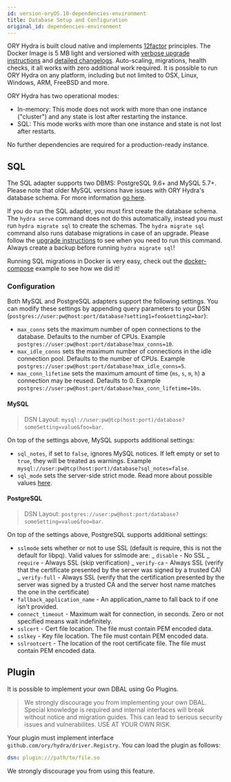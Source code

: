 ```yaml
---
id: version-oryOS.10-dependencies-environment
title: Database Setup and Configuration
original_id: dependencies-environment
---
```


ORY Hydra is built cloud native and implements [12factor](https://www.12factor.net/) principles. The Docker Image is 5 MB light
and versioned with [verbose upgrade instructions](https://github.com/ory/hydra/blob/master/UPGRADE.md)
and [detailed changelogs](https://github.com/ory/hydra/blob/master/CHANGELOG.md). Auto-scaling, migrations, health checks,
it all works with zero additional work required. It is possible to run ORY Hydra on any platform, including but not limited
to OSX, Linux, Windows, ARM, FreeBSD and more.

ORY Hydra has two operational modes:

- In-memory: This mode does not work with more than one instance ("cluster") and any state is lost after restarting the instance.
- SQL: This mode works with more than one instance and state is not lost after restarts.

No further dependencies are required for a production-ready instance.

## SQL

The SQL adapter supports two DBMS: PostgreSQL 9.6+ and MySQL 5.7+. Please note that
older MySQL versions have issues with ORY Hydra's database schema. For more information [go here](https://github.com/ory/hydra/issues/377).

If you do run the SQL adapter, you must first create the database schema. The `hydra serve` command does not do this
automatically, instead you must run `hydra migrate sql` to create the schemas. The `hydra migrate sql` command
also runs database migrations in case of an upgrade. Please follow the [upgrade instructions](https://github.com/ory/hydra/blob/master/UPGRADE.md)
to see when you need to run this command. Always create a backup before running `hydra migrate sql`!

Running SQL migrations in Docker is very easy, check out the [docker-compose](https://github.com/ory/hydra/blob/master/docker-compose.yml)
example to see how we did it!

### Configuration

Both MySQL and PostgreSQL adapters support the following settings. You can modify these settings by appending query parameters to your DSN (`postgres://user:pw@host:port/database?setting1=foo&setting2=bar`):

- `max_conns` sets the maximum number of open connections to the database. Defaults to the number of CPUs. Example `postgres://user:pw@host:port/database?max_conns=10`.
- `max_idle_conns` sets the maximum number of connections in the idle connection pool. Defaults to the number of CPUs. Example `postgres://user:pw@host:port/database?max_idle_conns=5`.
- `max_conn_lifetime` sets the maximum amount of time (`ms`, `s`, `m`, `h`) a connection may be reused. Defaults to 0. Example `postgres://user:pw@host:port/database?max_conn_lifetime=10s`.

#### MySQL

> DSN Layout: `mysql://user:pw@tcp(host:port)/database?someSetting=value&foo=bar`.

On top of the settings above, MySQL supports additional settings:

- `sql_notes`, if set to `false`, ignores MySQL notices. If left empty or set to `true`, they will be treated as warnings. Example `mysql://user:pw@tcp(host:port)/database?sql_notes=false`.
- `sql_mode` sets the server-side strict mode. Read more about possible values [here](https://dev.mysql.com/doc/refman/5.7/en/sql-mode.html).

#### PostgreSQL

> DSN Layout: `postgres://user:pw@host:port/database?someSetting=value&foo=bar`.

On top of the settings above, PostgreSQL supports additional settings:

- `sslmode` sets whether or not to use SSL (default is require, this is not the default for libpq). Valid values for sslmode are:
  _ `disable` - No SSL
  _ `require` - Always SSL (skip verification)
  _ `verify-ca` - Always SSL (verify that the certificate presented by the
  server was signed by a trusted CA)
  _ `verify-full` - Always SSL (verify that the certification presented by
  the server was signed by a trusted CA and the server host name
  matches the one in the certificate)
- `fallback_application_name` - An application_name to fall back to if one isn't provided.
- `connect_timeout` - Maximum wait for connection, in seconds. Zero or
  not specified means wait indefinitely.
- `sslcert` - Cert file location. The file must contain PEM encoded data.
- `sslkey` - Key file location. The file must contain PEM encoded data.
- `sslrootcert` - The location of the root certificate file. The file
  must contain PEM encoded data.

## Plugin

It is possible to implement your own DBAL using Go Plugins.

> We strongly discourage you from implementing your own DBAL. Special knowledge is required and internal
> interfaces will break without notice and migration guides. This can lead to serious security issues and vulnerabilites.
> USE AT YOUR OWN RISK.

Your plugin must implement interface `github.com/ory/hydra/driver.Registry`. You can load the plugin as follows:

```yaml
dsn: plugin:///path/to/file.so
```

We strongly discourage you from using this feature.
